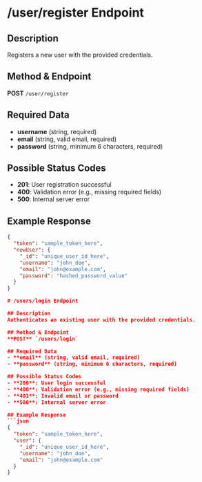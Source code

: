 # /user/register Endpoint

## Description
Registers a new user with the provided credentials.

## Method & Endpoint
**POST** `/user/register`

## Required Data
- **username** (string, required)
- **email** (string, valid email, required)
- **password** (string, minimum 6 characters, required)

## Possible Status Codes
- **201**: User registration successful
- **400**: Validation error (e.g., missing required fields)
- **500**: Internal server error

## Example Response
```json
{
  "token": "sample_token_here",
  "newUser": {
    "_id": "unique_user_id_here",
    "username": "john_doe",
    "email": "john@example.com",
    "password": "hashed_password_value"
  }
}

# /users/login Endpoint

## Description
Authenticates an existing user with the provided credentials.

## Method & Endpoint
**POST** `/users/login`

## Required Data
- **email** (string, valid email, required)
- **password** (string, minimum 6 characters, required)

## Possible Status Codes
- **200**: User login successful
- **400**: Validation error (e.g., missing required fields)
- **401**: Invalid email or password
- **500**: Internal server error

## Example Response
```json
{
  "token": "sample_token_here",
  "user": {
    "_id": "unique_user_id_here",
    "username": "john_doe",
    "email": "john@example.com"
  }
}